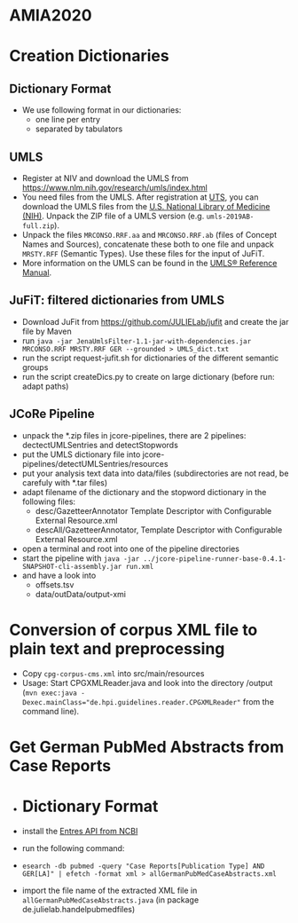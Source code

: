 # AMIA2020

# Creation Dictionaries

## Dictionary Format

* We use following format in our dictionaries:
   * one line per entry
   * separated by tabulators

## UMLS

* Register at NIV and download the UMLS from https://www.nlm.nih.gov/research/umls/index.html
* You need files from the UMLS. After registration at [UTS](https:/uts.nlm.nih.gov), you can download the UMLS files from the [U.S. National Library of Medicine (NIH)](https://www.nlm.nih.gov/research/umls/). Unpack the ZIP file of a UMLS version (e.g. `umls-2019AB-full.zip`).
* Unpack the files `MRCONSO.RRF.aa` and `MRCONSO.RRF.ab` (files of Concept Names and Sources), concatenate these both to one file and unpack `MRSTY.RFF` (Semantic Types). Use these files for the input of JuFiT. 
* More information on the UMLS can be found in the [UMLS® Reference Manual](https://www.ncbi.nlm.nih.gov/books/NBK9676/).

## JuFiT: filtered dictionaries from UMLS

* Download JuFit from https://github.com/JULIELab/jufit and create the jar file by Maven
* run `java -jar JenaUmlsFilter-1.1-jar-with-dependencies.jar MRCONSO.RRF MRSTY.RRF GER --grounded > UMLS_dict.txt`
* run the script request-jufit.sh for dictionaries of the different semantic groups
* run the script createDics.py to create on large dictionary (before run: adapt paths)

## JCoRe Pipeline
* unpack the *.zip files in jcore-pipelines, there are 2 pipelines: dectectUMLSentries and detectStopwords
* put the UMLS dictionary file into jcore-pipelines/detectUMLSentries/resources
* put your analysis text data into data/files (subdirectories are not read, be carefuly with *.tar files)
* adapt filename of the dictionary and the stopword dictionary in the following files:
   * desc/GazetteerAnnotator Template Descriptor with Configurable External Resource.xml
   * descAll/GazetteerAnnotator, Template Descriptor with Configurable External Resource.xml
* open a terminal and root into one of the pipeline directories
* start the pipeline with `java -jar ../jcore-pipeline-runner-base-0.4.1-SNAPSHOT-cli-assembly.jar run.xml`
* and have a look into 
   * offsets.tsv
   * data/outData/output-xmi

# Conversion of corpus XML file to plain text and preprocessing

* Copy `cpg-corpus-cms.xml` into src/main/resources
* Usage: Start CPGXMLReader.java and look into the directory /output (`mvn exec:java -Dexec.mainClass="de.hpi.guidelines.reader.CPGXMLReader"` from the command line).

# Get German PubMed Abstracts from Case Reports
* # Dictionary Format

 * install the [Entres API from NCBI](https://www.ncbi.nlm.nih.gov/books/NBK179288/)
 * run the following command:
 * `esearch -db pubmed -query "Case Reports[Publication Type] AND GER[LA]" | efetch -format xml > allGermanPubMedCaseAbstracts.xml`
 * import the file name of the extracted XML file in `allGermanPubMedCaseAbstracts.java` (in package de.julielab.handelpubmedfiles)